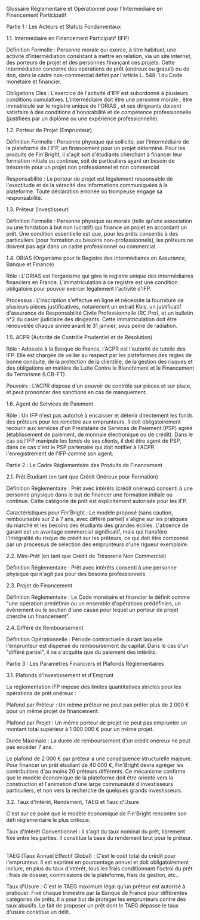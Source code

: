 Glossaire Réglementaire et Opérationnel pour l'Intermédiaire en Financement Participatif 

Partie 1 : Les Acteurs et Statuts Fondamentaux 

1.1. Intermédiaire en Financement Participatif (IFP) 

Définition Formelle : Personne morale qui exerce, à titre habituel, une activité d'intermédiation consistant à mettre en relation, via un site internet, des porteurs de projet et des personnes finançant ces projets. Cette intermédiation concerne des opérations de prêt (onéreux ou gratuit) ou de don, dans le cadre non-commercial défini par l'article L. 548-1 du Code monétaire et financier.    

Obligations Clés : L'exercice de l'activité d'IFP est subordonné à plusieurs conditions cumulatives. L'intermédiaire doit être une personne morale , être immatriculé sur le registre unique de l'ORIAS , et ses dirigeants doivent satisfaire à des conditions d'honorabilité et de compétence professionnelle (justifiées par un diplôme ou une expérience professionnelle).    

1.2. Porteur de Projet (Emprunteur) 

Définition Formelle : Personne physique qui sollicite, par l'intermédiaire de la plateforme de l'IFP, un financement pour un projet déterminé. Pour les produits de Fin'Bright, il s'agit soit d'étudiants cherchant à financer leur formation initiale ou continue, soit de particuliers ayant un besoin de trésorerie pour un projet non professionnel et non commercial 

Responsabilité : Le porteur de projet est légalement responsable de l'exactitude et de la véracité des informations communiquées à la plateforme. Toute déclaration erronée ou trompeuse engage sa responsabilité.    

1.3. Prêteur (Investisseur) 

Définition Formelle : Personne physique ou morale (telle qu'une association ou une fondation à but non lucratif) qui finance un projet en accordant un prêt. Une condition essentielle est que, pour les prêts consentis à des particuliers (pour formation ou besoins non-professionnels), les prêteurs ne doivent pas agir dans un cadre professionnel ou commercial.    

1.4. ORIAS (Organisme pour le Registre des Intermédiaires en Assurance, Banque et Finance) 

Rôle : L'ORIAS est l'organisme qui gère le registre unique des intermédiaires financiers en France. L'immatriculation à ce registre est une condition obligatoire pour pouvoir exercer légalement l'activité d'IFP.    

Processus : L'inscription s'effectue en ligne et nécessite la fourniture de plusieurs pièces justificatives, notamment un extrait Kbis, un justificatif d'assurance de Responsabilité Civile Professionnelle (RC Pro), et un bulletin n°2 du casier judiciaire des dirigeants. Cette immatriculation doit être renouvelée chaque année avant le 31 janvier, sous peine de radiation.    

1.5. ACPR (Autorité de Contrôle Prudentiel et de Résolution) 

Rôle : Adossée à la Banque de France, l'ACPR est l'autorité de tutelle des IFP. Elle est chargée de veiller au respect par les plateformes des règles de bonne conduite, de la protection de la clientèle, de la gestion des risques et des obligations en matière de Lutte Contre le Blanchiment et le Financement du Terrorisme (LCB-FT).    

Pouvoirs : L'ACPR dispose d'un pouvoir de contrôle sur pièces et sur place, et peut prononcer des sanctions en cas de manquement.    

1.6. Agent de Services de Paiement 

Rôle : Un IFP n'est pas autorisé à encaisser et détenir directement les fonds des prêteurs pour les remettre aux emprunteurs. Il doit obligatoirement recourir aux services d'un Prestataire de Services de Paiement (PSP) agréé (établissement de paiement, de monnaie électronique ou de crédit). Dans le cas où l’IFP manipule les fonds de ses clients, il doit être agent de PSP, dans ce cas c'est le PSP partenaire qui doit notifier à l'ACPR l'enregistrement de l'IFP comme son agent.    

Partie 2 : Le Cadre Réglementaire des Produits de Financement 

2.1. Prêt Étudiant (en tant que Crédit Onéreux pour Formation) 

Définition Réglementaire : Prêt avec intérêts (crédit onéreux) consenti à une personne physique dans le but de financer une formation initiale ou continue. Cette catégorie de prêt est explicitement autorisée pour les IFP.    

Caractéristiques pour Fin'Bright : Le modèle proposé (sans caution, remboursable sur 2 à 7 ans, avec différé partiel) s'aligne sur les pratiques du marché et les besoins des étudiants des grandes écoles. L'absence de garant est un avantage commercial significatif, mais qui transfère l'intégralité du risque de crédit sur les prêteurs, ce qui doit être compensé par un processus de sélection des emprunteurs d'une rigueur exemplaire. 

2.2. Mini-Prêt (en tant que Crédit de Trésorerie Non Commercial) 

Définition Réglementaire : Prêt avec intérêts consenti à une personne physique qui n'agit pas pour des besoins professionnels. 

2.3. Projet de Financement 

Définition Réglementaire : Le Code monétaire et financier le définit comme "une opération prédéfinie ou un ensemble d'opérations prédéfinies, un évènement ou le soutien d'une cause pour lequel un porteur de projet cherche un financement".    

2.4. Différé de Remboursement 

Définition Opérationnelle : Période contractuelle durant laquelle l'emprunteur est dispensé du remboursement du capital. Dans le cas d'un "différé partiel", il ne s'acquitte que du paiement des intérêts.  

Partie 3 : Les Paramètres Financiers et Plafonds Réglementaires 

3.1. Plafonds d'Investissement et d'Emprunt 

La réglementation IFP impose des limites quantitatives strictes pour les opérations de prêt onéreux :    

Plafond par Prêteur : Un même prêteur ne peut pas prêter plus de 2 000 € pour un même projet de financement.    

Plafond par Projet : Un même porteur de projet ne peut pas emprunter un montant total supérieur à 1 000 000 € pour un même projet.    

Durée Maximale : La durée de remboursement d'un crédit onéreux ne peut pas excéder 7 ans.    

Le plafond de 2 000 € par prêteur a une conséquence structurelle majeure. Pour financer un prêt étudiant de 40 000 €, Fin'Bright devra agréger les contributions d'au moins 20 prêteurs différents. Ce mécanisme confirme que le modèle économique de la plateforme doit être orienté vers la construction et l'animation d'une large communauté d'investisseurs particuliers, et non vers la recherche de quelques grands investisseurs. 

3.2. Taux d'Intérêt, Rendement, TAEG et Taux d'Usure 

C'est sur ce point que le modèle économique de Fin'Bright rencontre son défi réglementaire le plus critique. 

Taux d'Intérêt Conventionnel : Il s'agit du taux nominal du prêt, librement fixé entre les parties. Il constitue la base du rendement brut pour le prêteur.    

TAEG (Taux Annuel Effectif Global) : C'est le coût total du crédit pour l'emprunteur. Il est exprimé en pourcentage annuel et doit obligatoirement inclure, en plus du taux d'intérêt, tous les frais conditionnant l'octroi du prêt : frais de dossier, commissions de la plateforme, frais de gestion, etc..    

Taux d'Usure : C'est le TAEG maximum légal qu'un prêteur est autorisé à pratiquer. Fixé chaque trimestre par la Banque de France pour différentes catégories de prêts, il a pour but de protéger les emprunteurs contre des taux abusifs. Le fait de proposer un prêt dont le TAEG dépasse le taux d'usure constitue un délit.    

 

 